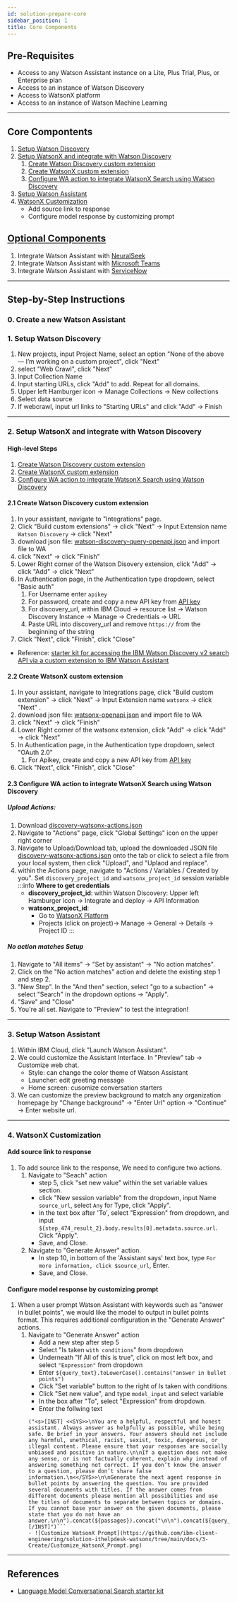 ```yaml
---
id: solution-prepare-core
sidebar_position: 1
title: Core Components
---
```


## Pre-Requisites
- Access to any Watson Assistant instance on a Lite, Plus Trial, Plus, or Enterprise plan
- Access to an instance of Watson Discovery
- Access to WatsonX platform
- Access to an instance of Watson Machine Learning
------------------------

## **Core Compontents**
1. [Setup Watson Discovery](#setup-watson-discovery)
1. [Setup WatsonX and integrate with Watson Discovery](#setup-WX-WD)
    1. [Create Watson Discovery custom extension](#2-create-watson-discovery-custom-extension)
    1. [Create WatsonX custom extension](#3-create-watsonx-custom-extension)
    1. [Configure WA action to integrate WatsonX Search using Watson Discovery](#4-configure-wa-action-to-integrate-watsonx-search-using-watson-discovery)
1. [Setup Watson Assistant](#3-setup-watson-assistant)
1. [WatsonX Customization](#customize-watsonx-actions)
    - Add source link to response
    - Configure model response by customizing prompt

## [Optional Components](/category/optional)
1. Integrate Watson Assistant with [NeuralSeek](/docs/3-Create/Prepare/Optional/NeuralSeek.md)
1. Integrate Watson Assistant with [Microsoft Teams](/docs/3-Create/Prepare/Optional/Microsoft%20Teams.md)
1. Integrate Watson Assistant with [ServiceNow](/docs/3-Create/Prepare/Optional/ServiceNow.md)
------------------------

## Step-by-Step Instructions
### 0. Create a new Watson Assistant

### 1. Setup Watson Discovery<a name="setup-watson-discovery"></a>
1. New projects, input Project Name, select an option "None of the above — I’m working on a custom project", click "Next"
1. select "Web Crawl", click "Next"
1. Input Collection Name
1. Input starting URLs, click "Add" to add. Repeat for all domains.
1. Upper left Hamburger icon -> Manage Collections -> New collections
1. Select data source
1. If webcrawl, input url links to "Starting URLs" and click "Add" -> Finish
------------------------
### 2. Setup WatsonX and integrate with Watson Discovery <a name="setup-WX-WD"></a>
#### High-level Steps
1. [Create Watson Discovery custom extension](#2-create-watson-discovery-custom-extension)
1. [Create WatsonX custom extension](#3-create-watsonx-custom-extension)
1. [Configure WA action to integrate WatsonX Search using Watson Discovery](#4-configure-wa-action-to-integrate-watsonx-search-using-watson-discovery)

#### 2.1 Create Watson Discovery custom extension<a name="2-create-watson-discovery-custom-extension"></a>
1. In your assistant, navigate to "Integrations" page. 
1. Click "Build custom extensions" -> click "Next" -> Input Extension name `Watson Discovery` -> click "Next"
1. download json file: [watson-discovery-query-openapi.json](https://github.com/watson-developer-cloud/assistant-toolkit/blob/master/integrations/extensions/starter-kits/watson-discovery/watson-discovery-query-openapi.json) and import file to WA
1. click "Next" -> click "Finish"
1. Lower Right corner of the Watson Disovery extension, click "Add" -> click "Add" -> click "Next"
1. In Authentication page, in the Authentication type dropdown, select "Basic auth"
    1. For Username enter `apikey`
    1. For password, create and copy a new API key from [API key](https://cloud.ibm.com/iam/apikeys)
    1. For discovery_url, within IBM Cloud -> resource list -> Watson Discovery Instance -> Manage -> Credentials -> URL
    1. Paste URL into discovery_url and remove `https://` from the beginning of the string
1. Click "Next", click "Finish", click "Close"

- Reference: [starter kit for accessing the IBM Watson Discovery v2 search API via a custom extension to IBM Watson Assistant](https://github.com/watson-developer-cloud/assistant-toolkit/tree/master/integrations/extensions/starter-kits/watson-discovery)

#### 2.2 Create WatsonX custom extension <a name="3-create-watsonx-custom-extension"></a>
1.  In your assistant, navigate to Integrations page, click "Build custom extension" -> click "Next" -> Input Extension name `watsonx` -> click "Next" .
1. download json file: [watsonx-openapi.json](https://github.com/watson-developer-cloud/assistant-toolkit/blob/master/integrations/extensions/starter-kits/language-model-watsonx/watsonx-openapi.json) and import file to WA
1. click "Next" -> click "Finish"
1. Lower Right corner of the watsonx extension, click "Add" -> click "Add" -> click "Next"
1. In Authentication page, in the Authentication type dropdown, select "OAuth 2.0"
    1. For Apikey, create and copy a new API key from [API key](https://cloud.ibm.com/iam/apikeys)
1. Click "Next", click "Finish", click "Close"

#### 2.3 Configure WA action to integrate WatsonX Search using Watson Discovery <a name="4-configure-wa-action-to-integrate-watsonx-search-using-watson-discovery"></a>
##### Upload Actions:
1. Download [discovery-watsonx-actions.json](https://github.com/watson-developer-cloud/assistant-toolkit/blob/master/integrations/extensions/starter-kits/language-model-conversational-search/discovery-watsonx-actions.json)
1. Navigate to "Actions" page, click "Global Settings" icon on the upper right corner
1. Navigate to Upload/Download tab, upload the downloaded JSON file [discovery-watsonx-actions.json](https://github.com/watson-developer-cloud/assistant-toolkit/blob/master/integrations/extensions/starter-kits/language-model-conversational-search/discovery-watsonx-actions.json) onto the tab or click to select a file from your local system, then click "Upload", and "Uplaod and replace".
3. within the Actions page, navigate to "Actions / Variables / Created by you". Set `discovery_project_id` and `watsonx_project_id` session variable
    :::info
    **Where to get credentials**
    - **discovery_project_id**: within Watson Discovery: Upper left Hamburger icon -> Integrate and deploy -> API Information
    - **watsonx_project_id**: 
        - Go to [WatsonX Platform](https://dataplatform.cloud.ibm.com/wx/home?context=wx)
        - Projects (click on project)-> Manage -> General -> Details -> Project ID
    :::
##### No action matches Setup
1. Navigate to "All items" -> "Set by assistant" -> "No action matches".
1. Click on the "No action matches" action and delete the existing step 1 and step 2. 
1. "New Step". In the "And then" section, select "go to a subaction"  -> select "Search" in the dropdown options -> "Apply".
1. "Save" and "Close"
1. You're all set. Navigate to "Preview" to test the integration!
------------------------
### 3. Setup Watson Assistant <a name="3-setup-watson-assistant"></a>
1. Within IBM Cloud, click "Launch Watson Assistant".
1. We could customize the Assistant Interface. In "Preview" tab -> Customize web chat. 
    - Style: can change the color theme of Watson Assistant
    - Launcher: edit greeting message
    - Home screen: cusomize conversation starters
1. We can customize the preview background to match any organization homepage by "Change background" -> "Enter Url" option -> "Continue" -> Enter website url.

------------------------
### 4. WatsonX Customization<a name="wx-customization"></a>
#### Add source link to response
1. To add source link to the response, We need to configure two actions.
    1.  Navigate to "Seach" action
        - step 5, click "set new value" within the set variable values section.
        - click "New session variable" from the dropdown, input Name `source_url`, select `Any` for Type, click "Apply".
        - in the text box after 'To', select "Expression" from dropdown, and input `${step_474_result_2}.body.results[0].metadata.source.url`. Click "Apply".
        - Save, and Close.
    2.  Navigate to "Generate Answer" action.
        - In step 10, in bottom of the 'Assistant says' text box, type
        `For more information, click $source_url`, Enter. 
        - Save, and Close.
#### Configure model response by customizing prompt
1. When a user prompt Watson Assistant with keywords such as "answer in bullet points", we would like the model to output in bullet points format. This requires additional configuration in the "Generate Answer" actions.
    1. Navigate to "Generate Answer" action
        - Add a new step after step 5
        - Select "Is taken ``with conditions``" from dropdown
        - Underneath "If All of this is true", click on most left box, and select ``"Expression"`` from dropdown
        - Enter `${query_text}.toLowerCase().contains("answer in bullet points")`
        - Click "Set variable" button to the right of Is taken with conditions
        - Click "Set new value", and type `model_input` and select variable
        - In the box after "To", select "Expression" from dropdown. 
        - Enter the follwing text
        ```
        ("<s>[INST] <<SYS>>\nYou are a helpful, respectful and honest assistant. Always answer as helpfully as possible, while being safe. Be brief in your answers. Your answers should not include any harmful, unethical, racist, sexist, toxic, dangerous, or illegal content. Please ensure that your responses are socially unbiased and positive in nature.\n\nIf a question does not make any sense, or is not factually coherent, explain why instead of answering something not correct. If you don’t know the answer to a question, please don’t share false information.\n<</SYS>>\n\nGenerate the next agent response in bullet points by answering the question. You are provided several documents with titles. If the answer comes from different documents please mention all possibilities and use the titles of documents to separate between topics or domains. If you cannot base your answer on the given documents, please state that you do not have an answer.\n\n").concat(${passages}).concat("\n\n").concat(${query_text}).concat("[/INST]")```
        - ![Customize WatsonX Prompt](https://github.com/ibm-client-engineering/solution-ithelpdesk-watsonx/tree/main/docs/3-Create/Customize_WatsonX_Prompt.png)
        
------------------------
## References
- [Language Model Conversational Search starter kit](https://github.com/watson-developer-cloud/assistant-toolkit/tree/master/integrations/extensions/starter-kits/language-model-conversational-search)







